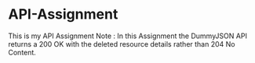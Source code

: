 # API-Assignment
This is my API Assignment
Note : In this Assignment the DummyJSON API returns a 200 OK with the deleted resource details rather than 204 No Content.
